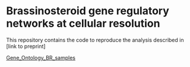 # Brassinosteroid gene regulatory networks at cellular resolution

This repository contains the code to reproduce the analysis described in [link to preprint] 

[Gene_Ontology_BR_samples](https://github.com/tmnolan/Brassinosteroid-gene-regulatory-networks-at-cellular-resolution/01-BR-03-WT_atlas_updated_dev_anno_GO.ipynb)
